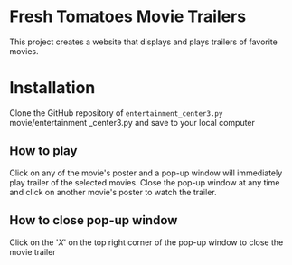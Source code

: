 # Fresh Tomatoes Movie Trailers
This project creates a website that displays and plays trailers of favorite movies. 

# Installation
Clone the GitHub repository of `entertainment_center3.py` movie/entertainment _center3.py and save to your local computer

## How to play
Click on any of the movie's poster and a pop-up window will immediately play trailer of the selected movies. Close the pop-up window at any time and click on another movie's poster to watch the trailer.

## How to close pop-up window
Click on the '_X_' on the top right corner of the pop-up window to close the movie trailer
